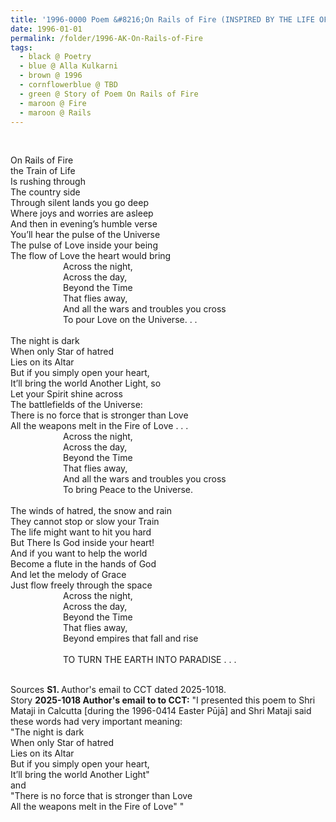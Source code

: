 ```yaml
---
title: '1996-0000 Poem &#8216;On Rails of Fire (INSPIRED BY THE LIFE OF LAL BAHADUR SHASTRI)&#8217; by Alla Kulkarni'
date: 1996-01-01
permalink: /folder/1996-AK-On-Rails-of-Fire
tags:
  - black @ Poetry
  - blue @ Alla Kulkarni
  - brown @ 1996
  - cornflowerblue @ TBD
  - green @ Story of Poem On Rails of Fire
  - maroon @ Fire
  - maroon @ Rails
---
```


<br>

<p>
On Rails of Fire<br>
the Train of Life<br>
Is rushing through<br>
The country side<br>
Through silent lands you go deep<br>
Where joys and worries are asleep<br>
And then in evening’s humble verse<br>
You’ll hear the pulse of the Universe<br>
The pulse of Love inside your being<br>
The flow of Love the heart would bring<br>
&emsp;&emsp;&emsp;&emsp;&emsp;&emsp;Across the night,<br>
&emsp;&emsp;&emsp;&emsp;&emsp;&emsp;Across the day,<br>
&emsp;&emsp;&emsp;&emsp;&emsp;&emsp;Beyond the Time<br>
&emsp;&emsp;&emsp;&emsp;&emsp;&emsp;That flies away,<br>
&emsp;&emsp;&emsp;&emsp;&emsp;&emsp;And all the wars and troubles you cross<br>
&emsp;&emsp;&emsp;&emsp;&emsp;&emsp;To pour Love on the Universe. . .<br>
<br> 
The night is dark<br>
When only Star of hatred<br>
Lies on its Altar<br>
But if you simply open your heart,<br>
It’ll bring the world Another Light, so<br>
Let your Spirit shine across<br>
The battlefields of the Universe:<br>
There is no force that is stronger than Love<br>
All the weapons melt in the Fire of Love . . .<br>
&emsp;&emsp;&emsp;&emsp;&emsp;&emsp;Across the night,<br>
&emsp;&emsp;&emsp;&emsp;&emsp;&emsp;Across the day,<br>
&emsp;&emsp;&emsp;&emsp;&emsp;&emsp;Beyond the Time<br>
&emsp;&emsp;&emsp;&emsp;&emsp;&emsp;That flies away,<br>
&emsp;&emsp;&emsp;&emsp;&emsp;&emsp;And all the wars and troubles you cross<br>
&emsp;&emsp;&emsp;&emsp;&emsp;&emsp;To bring Peace to the Universe.<br>
<br> 
The winds of hatred, the snow and rain<br>
They cannot stop or slow your Train<br>
The life might want to hit you hard<br>
But There Is God inside your heart!<br>
And if you want to help the world<br>
Become a flute in the hands of God<br>
And let the melody of Grace<br>
Just flow freely through the space<br>
&emsp;&emsp;&emsp;&emsp;&emsp;&emsp;Across the night,<br>
&emsp;&emsp;&emsp;&emsp;&emsp;&emsp;Across the day,<br>
&emsp;&emsp;&emsp;&emsp;&emsp;&emsp;Beyond the Time<br>
&emsp;&emsp;&emsp;&emsp;&emsp;&emsp;That flies away,<br>
&emsp;&emsp;&emsp;&emsp;&emsp;&emsp;Beyond empires that fall and rise<br>
<br>
&emsp;&emsp;&emsp;&emsp;&emsp;&emsp;TO TURN THE EARTH INTO PARADISE . . .
</p>

<br>

<wave-list>
<list-title color="DarkSeaGreen" width="40">Sources</list-title>
  <list-item color="BlanchedAlmond"  width="280"><b>S1. </b> Author's email to CCT dated 2025-1018.</list-item>
</wave-list>

<br>

<wave-list>
<list-title color="DarkSeaGreen" width="25">Story</list-title>
  <list-item color="BlanchedAlmond"  width="280"><b>2025-1018 Author's email to to CCT:</b> "I presented this poem to Shri Mataji in Calcutta [during the 1996-0414 Easter Pūjā] and Shri Mataji said these words had very important meaning:<br>
"The night is dark<br>
When only Star of hatred<br>
Lies on its Altar<br>
But if you simply open your heart,<br>
It’ll bring the world Another Light"<br>
and<br>
"There is no force that is stronger than Love<br>
All the weapons melt in the Fire of Love" "</list-item>
</wave-list>